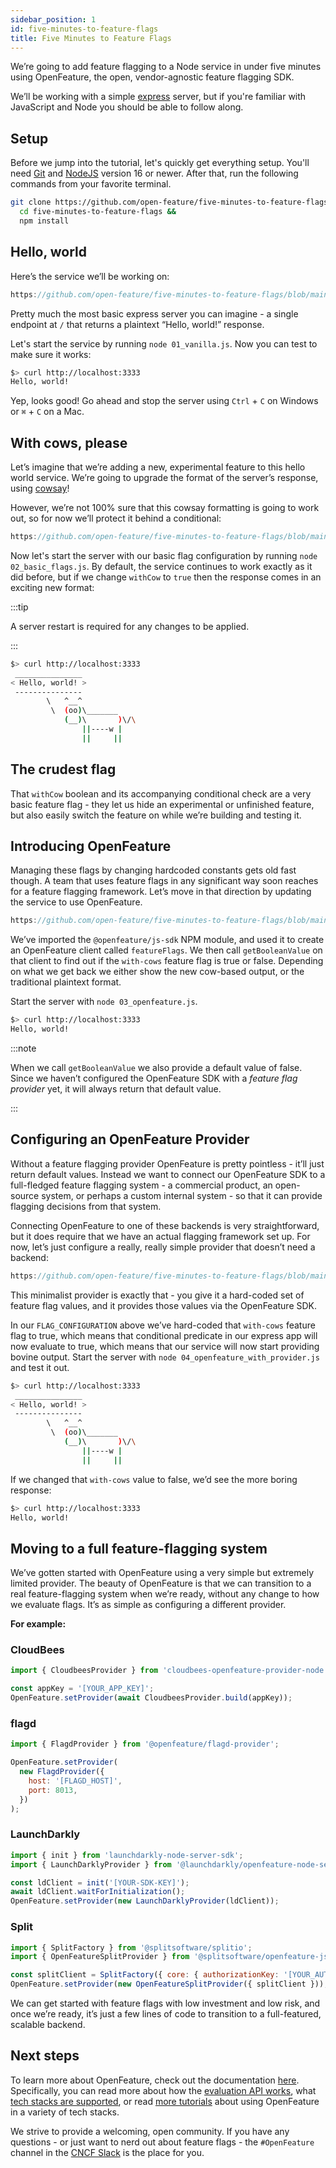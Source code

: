 ```yaml
---
sidebar_position: 1
id: five-minutes-to-feature-flags
title: Five Minutes to Feature Flags
---
```

We’re going to add feature flagging to a Node service in under five minutes using OpenFeature, the open, vendor-agnostic feature flagging SDK.

We’ll be working with a simple [express][express] server, but if you're familiar with JavaScript and Node you should be able to follow along.

## Setup

Before we jump into the tutorial, let's quickly get everything setup. You'll need [Git](https://git-scm.com/) and [NodeJS](https://nodejs.org/) version 16 or newer. After that, run the following commands from your favorite terminal.

```bash
git clone https://github.com/open-feature/five-minutes-to-feature-flags.git &&
  cd five-minutes-to-feature-flags &&
  npm install
```

## Hello, world

Here’s the service we’ll be working on:

```js reference title="01_vanilla.js"
https://github.com/open-feature/five-minutes-to-feature-flags/blob/main/01_vanilla.js
```

Pretty much the most basic express server you can imagine - a single endpoint at `/` that returns a plaintext “Hello, world!” response.

Let's start the service by running `node 01_vanilla.js`. Now you can test to make sure it works:

```bash
$> curl http://localhost:3333
Hello, world!
```

Yep, looks good! Go ahead and stop the server using `Ctrl` + `C` on Windows or `⌘` + `C` on a Mac.

## With cows, please

Let’s imagine that we’re adding a new, experimental feature to this hello world service. We’re going to upgrade the format of the server’s response, using [cowsay][cowsay]!

However, we’re not 100% sure that this cowsay formatting is going to work out, so for now we’ll protect it behind a conditional:

```js reference title="02_basic_flags.js"
https://github.com/open-feature/five-minutes-to-feature-flags/blob/main/02_basic_flags.js
```

Now let's start the server with our basic flag configuration by running `node 02_basic_flags.js`. By default, the service continues to work exactly as it did before, but if we change `withCow` to `true` then the response comes in an exciting new format:

:::tip

A server restart is required for any changes to be applied.

:::

```bash
$> curl http://localhost:3333
 _______________
< Hello, world! >
 ---------------
        \   ^__^
         \  (oo)\_______
            (__)\       )\/\
                ||----w |
                ||     ||
```

## The crudest flag

That `withCow` boolean and its accompanying conditional check are a very basic feature flag - they let us hide an experimental or unfinished feature, but also easily switch the feature on while we’re building and testing it.

## Introducing OpenFeature

Managing these flags by changing hardcoded constants gets old fast though. A team that uses feature flags in any significant way soon reaches for a feature flagging framework. Let’s move in that direction by updating the service to use OpenFeature.

```js reference title="03_openfeature.js"
https://github.com/open-feature/five-minutes-to-feature-flags/blob/main/03_openfeature.js
```

We’ve imported the `@openfeature/js-sdk` NPM module, and used it to create an OpenFeature client called `featureFlags`. We then call `getBooleanValue` on that client to find out if the `with-cows` feature flag is true or false. Depending on what we get back we either show the new cow-based output, or the traditional plaintext format.

Start the server with `node 03_openfeature.js`.

```bash
$> curl http://localhost:3333
Hello, world!
```

:::note

When we call `getBooleanValue` we also provide a default value of false. Since we haven’t configured the OpenFeature SDK with a _feature flag provider_ yet, it will always return that default value.

:::

## Configuring an OpenFeature Provider

Without a feature flagging provider OpenFeature is pretty pointless - it’ll just return default values. Instead we want to connect our OpenFeature SDK to a full-fledged feature flagging system - a commercial product, an open-source system, or perhaps a custom internal system - so that it can provide flagging decisions from that system.

Connecting OpenFeature to one of these backends is very straightforward, but it does require that we have an actual flagging framework set up. For now, let’s just configure a really, really simple provider that doesn’t need a backend:

```js reference title="04_openfeature_with_provider.js"
https://github.com/open-feature/five-minutes-to-feature-flags/blob/main/04_openfeature_with_provider.js
```

This minimalist provider is exactly that - you give it a hard-coded set of feature flag values, and it provides those values via the OpenFeature SDK.

In our `FLAG_CONFIGURATION` above we’ve hard-coded that `with-cows` feature flag to true, which means that conditional predicate in our express app will now evaluate to true, which means that our service will now start providing bovine output. Start the server with `node 04_openfeature_with_provider.js` and test it out.

```bash
$> curl http://localhost:3333
 _______________
< Hello, world! >
 ---------------
        \   ^__^
         \  (oo)\_______
            (__)\       )\/\
                ||----w |
                ||     ||
```

If we changed that `with-cows` value to false, we’d see the more boring response:

```bash
$> curl http://localhost:3333
Hello, world!
```

## Moving to a full feature-flagging system

We’ve gotten started with OpenFeature using a very simple but extremely limited provider. The beauty of OpenFeature is that we can transition to a real feature-flagging system when we’re ready, without any change to how we evaluate flags. It’s as simple as configuring a different provider.

**For example:**

### CloudBees

```js
import { CloudbeesProvider } from 'cloudbees-openfeature-provider-node';

const appKey = '[YOUR_APP_KEY]';
OpenFeature.setProvider(await CloudbeesProvider.build(appKey));
```

### flagd

```js
import { FlagdProvider } from '@openfeature/flagd-provider';

OpenFeature.setProvider(
  new FlagdProvider({
    host: '[FLAGD_HOST]',
    port: 8013,
  })
);
```

### LaunchDarkly

```js
import { init } from 'launchdarkly-node-server-sdk';
import { LaunchDarklyProvider } from '@launchdarkly/openfeature-node-server';

const ldClient = init('[YOUR-SDK-KEY]');
await ldClient.waitForInitialization();
OpenFeature.setProvider(new LaunchDarklyProvider(ldClient));
```

### Split

```js
import { SplitFactory } from '@splitsoftware/splitio';
import { OpenFeatureSplitProvider } from '@splitsoftware/openfeature-js-split-provider';

const splitClient = SplitFactory({ core: { authorizationKey: '[YOUR_AUTH_KEY]' } }).client();
OpenFeature.setProvider(new OpenFeatureSplitProvider({ splitClient }));
```

We can get started with feature flags with low investment and low risk, and once we’re ready, it’s just a few lines of code to transition to a full-featured, scalable backend.

## Next steps

To learn more about OpenFeature, check out the documentation [here](/docs/reference/intro). Specifically, you can read more about how the [evaluation API works](/docs/reference/concepts/evaluation-api/), what [tech stacks are supported](/docs/reference/technologies/), or read [more tutorials](/docs/category/getting-started/) about using OpenFeature in a variety of tech stacks.

We strive to provide a welcoming, open community. If you have any questions - or just want to nerd out about feature flags - the `#OpenFeature` channel in the [CNCF Slack](cncf-slack) is the place for you.

[express]: https://expressjs.com/
[cowsay]: https://www.npmjs.com/package/cowsay
[cncf-slack]: https://slack.cncf.io/
